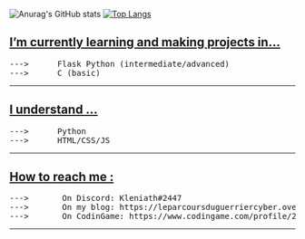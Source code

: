 ![Anurag's GitHub stats](https://github-readme-stats.vercel.app/api?username=Khabibulix&show_icons=true&theme=radical)
[![Top Langs](https://github-readme-stats.vercel.app/api/top-langs/?username=Khabibulix&layout=compact)](https://github.com/anuraghazra/github-readme-stats)


<h2><u>I’m currently learning and making projects in... </u></h2>
<pre>
--->      Flask Python (intermediate/advanced)
--->      C (basic)
</pre>

<hr>


<h2><u>I understand ...</u></h2>
<pre>
--->      Python
--->      HTML/CSS/JS
</pre>



<hr>

<h2><u>How to reach me :</u></h2>
<pre>
--->       On Discord: Kleniath#2447
--->       On my blog: https://leparcoursduguerriercyber.over-blog.com/
--->       On CodinGame: https://www.codingame.com/profile/26827b623da3faae93412641ebcb3aff3283224
</pre>

<hr>

<!---
Khabibulix/Khabibulix is a ✨ special ✨ repository because its `README.md` (this file) appears on your GitHub profile.
You can click the Preview link to take a look at your changes.
--->
